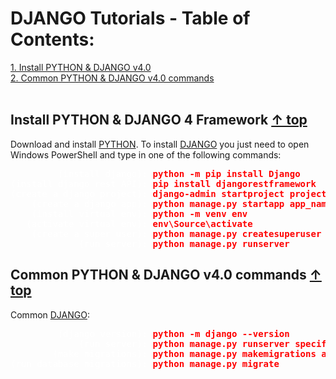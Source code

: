 # <a name="top"></a>DJANGO Tutorials - Table of Contents:
   [1. Install PYTHON & DJANGO v4.0](#install_django)<br>
   [2. Common PYTHON & DJANGO v4.0 commands](#common_commands)<br>
   <br>

## <a name="install_django"></a>Install PYTHON & DJANGO 4 Framework [&#8593; top](#top)

Download and install [PYTHON](https://www.python.org/downloads/ "PYTHON - Python"). To install
[DJANGO](https://docs.djangoproject.com/en/4.0/intro/tutorial01/ "DJANGO v4 - Python Web Framework") you just need to open Windows PowerShell and type in one of the following commands:

<span style="color:red; font-weight:bold;">
    <pre>
<span style="color:white; font-weight:normal;">         (install django):</span> python -m pip install Django
<span style="color:white; font-weight:normal;">(install django rest API):</span> pip install djangorestframework
<span style="color:white; font-weight:normal;">(create a django project):</span> django-admin startproject project_name
<span style="color:white; font-weight:normal;">    (create a django app):</span> python manage.py startapp app_name
<span style="color:white; font-weight:normal;">    (install virtual env):</span> python -m venv env
<span style="color:white; font-weight:normal;">   (activate virtual env):</span> env\Source\activate
<span style="color:white; font-weight:normal;">    (create a super user):</span> python manage.py createsuperuser
<span style="color:white; font-weight:normal;">             (run server):</span> python manage.py runserver</pre>
</span>

## <a name="common_commands"></a>Common PYTHON & DJANGO v4.0 commands [&#8593; top](#top)

Common [DJANGO](https://docs.djangoproject.com/en/4.0/intro/tutorial01/ "DJANGO v4 - Common Commands"):

<span style="color:red; font-weight:bold;">
    <pre>
<span style="color:white; font-weight:normal;">         (django version):</span> python -m django --version
<span style="color:white; font-weight:normal;">             (run server):</span> python manage.py runserver specify_different_port
<span style="color:white; font-weight:normal;">        (make migrations):</span> python manage.py makemigrations app_name
<span style="color:white; font-weight:normal;">(run database migrations):</span> python manage.py migrate</pre>
</span>

